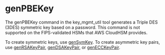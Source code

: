 # genPBEKey<a name="key_mgmt_util-genPBEKey"></a>

The genPBEKey command in the key\_mgmt\_util tool generates a Triple DES \(3DES\) symmetric key based on a password\. This command is not supported on the FIPS\-validated HSMs that AWS CloudHSM provides\. 

To create symmetric keys, use [genSymKey](key_mgmt_util-genSymKey.md)\. To create asymmetric key pairs, use [genRSAKeyPair](key_mgmt_util-genRSAKeyPair.md), [genDSAKeyPair](key_mgmt_util-genDSAKeyPair.md), or [genECCKeyPair](key_mgmt_util-genECCKeyPair.md)\.